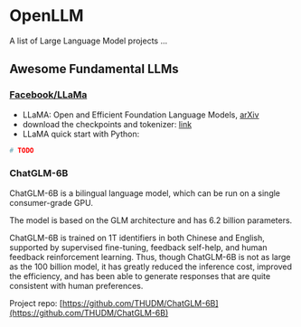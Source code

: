 # OpenLLM
A list of Large Language Model projects ... 


## Awesome Fundamental LLMs

### [Facebook/LLaMa](https://github.com/facebookresearch/llama) 
- LLaMA: Open and Efficient Foundation Language Models, [arXiv](https://arxiv.org/abs/2302.13971v1)
- download the checkpoints and tokenizer: [link](checkpoints/LLaMa.md)
- LLaMA quick start with Python: 
```python
# TODO
```

### ChatGLM-6B
ChatGLM-6B is a bilingual language model, which can be run on a single consumer-grade GPU.

The model is based on the GLM architecture and has 6.2 billion parameters.

ChatGLM-6B is trained on 1T identifiers in both Chinese and English, supported by supervised fine-tuning, feedback self-help, and human feedback reinforcement learning. Thus, though ChatGLM-6B is not as large as the 100 billion model, it has greatly reduced the inference cost, improved the efficiency, and has been able to generate responses that are quite consistent with human preferences.

Project repo: [https://github.com/THUDM/ChatGLM-6B](https://github.com/THUDM/ChatGLM-6B)

### 
